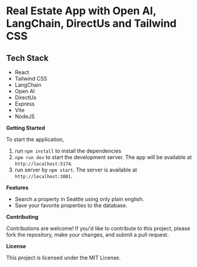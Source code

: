 # Real Estate App with Open AI, LangChain, DirectUs and Tailwind CSS

## Tech Stack

- React
- Tailwind CSS
- LangChain
- Open AI
- DirectUs
- Express
- Vite
- NodeJS


**Getting Started**

To start the application, 
1. run `npm install` to install the dependencies
2. `npm run dev` to start the development server. The app will be available at `http://localhost:5174`.
3. run server by `npm start`. The server is available at `http://localhost:3001`.

**Features**

- Search a property in Seattle using only plain english. 
- Save your favorite properties to the database.

**Contributing**

Contributions are welcome! If you'd like to contribute to this project, please fork the repository, make your changes, and submit a pull request.

**License**

This project is licensed under the MIT License.

